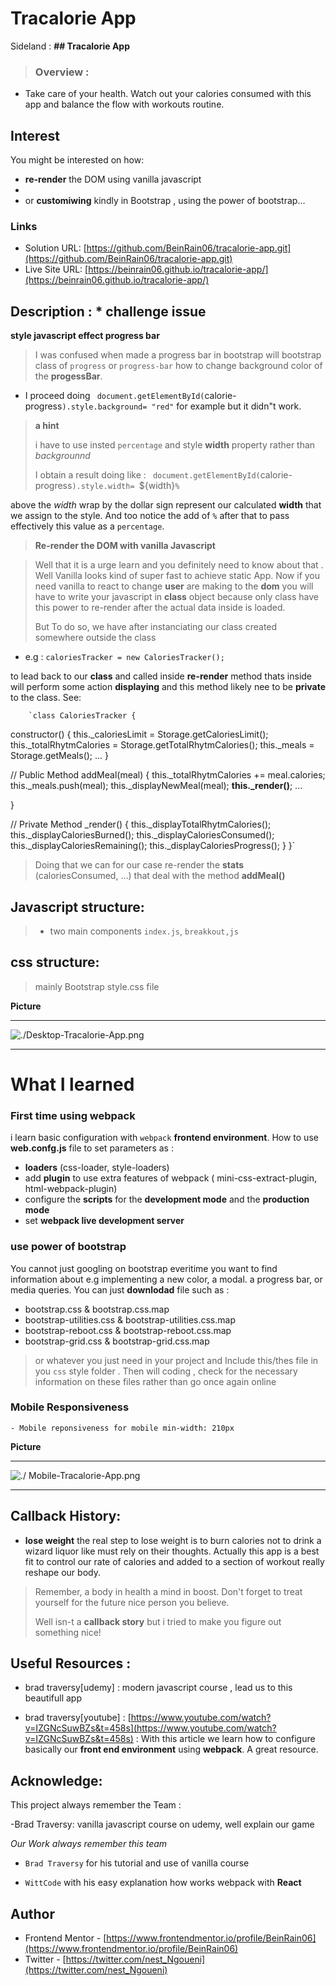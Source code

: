 # Tracalorie App

Sideland : **## Tracalorie App**

> ### Overview :

- Take care of your health. Watch out your calories consumed with this app and balance the flow with workouts routine.

## Interest

You might be interested on how:

- **re-render** the DOM using vanilla javascript
-
- or **customiwing** kindly in Bootstrap , using the power of bootstrap...

### Links

- Solution URL: [https://github.com/BeinRain06/tracalorie-app.git](https://github.com/BeinRain06/tracalorie-app.git)
- Live Site URL: [https://beinrain06.github.io/tracalorie-app/](https://beinrain06.github.io/tracalorie-app/)

## Description : \* challenge issue

**style javascript effect progress bar**

> I was confused when made a progress bar in bootstrap will bootstrap class of `progress` or `progress-bar` how to change background color of the **progessBar**.

- I proceed doing
  ` document.getElementById(`calorie-progress`).style.background= "red"`
  for example but it didn"t work.

> **a hint**
>
> i have to use insted `percentage` and style **width** property rather than _backgrounnd_
>
> I obtain a result doing like :
> ` document.getElementById(`calorie-progress`).style.width= `${width}`%`

above the _width_ wrap by the dollar sign represent our calculated **width** that we assign to the style. And too notice the add of `%` after that to pass effectively this value as a `percentage`.

> **Re-render the DOM with vanilla Javascript**

> Well that it is a urge learn and you definitely need to know about that . Well Vanilla looks kind of super fast to achieve static App. Now if you need vanilla to react to change **user** are making to the **dom** you will have to write your javascript in **class** object because only class have this power to re-render after the actual data inside is loaded.
>
> But To do so, we have after instanciating our class created somewhere outside the class

- e.g : `caloriesTracker = new CaloriesTracker();`

to lead back to our **class** and called inside **re-render** method thats inside will perform some action **displaying** and this method likely nee to be **private** to the class. See:

        `class CaloriesTracker {

constructor() {
this.\_caloriesLimit = Storage.getCaloriesLimit();
this.\_totalRhytmCalories = Storage.getTotalRhytmCalories();
this.\_meals = Storage.getMeals();
...
}

// Public Method
addMeal(meal) {
this.\_totalRhytmCalories += meal.calories;
this.\_meals.push(meal);
this.\_displayNewMeal(meal);
**this.\_render()**;
...

}

// Private Method
\_render() {
this.\_displayTotalRhytmCalories();
this.\_displayCaloriesBurned();
this.\_displayCaloriesConsumed();
this.\_displayCaloriesRemaining();
this.\_displayCaloriesProgress();
}
}`

> Doing that we can for our case re-render the **stats** (caloriesConsumed, ...) that deal with the method **addMeal()**

## Javascript structure:

> - two main components `index.js`, `breakkout,js`

## css structure:

> mainly Bootstrap
> style.css file

**Picture**

---

![./Desktop-Tracalorie-App.png](./Desktop-Tracalorie-App.png)

---

# What I learned

### First time using webpack

i learn basic configuration with `webpack` **frontend environment**. How to use **web.confg.js** file to set parameters as :

- **loaders** (css-loader, style-loaders)
- add **plugin** to use extra features of webpack ( mini-css-extract-plugin, html-webpack-plugin)
- configure the **scripts** for the **development mode** and the **production mode**
- set **webpack live development server**

### use power of bootstrap

You cannot just googling on bootstrap everitime you want to find information about e.g implementing a new color, a modal. a progress bar, or media queries.
You can just **downlodad** file such as :

- bootstrap.css & bootstrap.css.map
- bootstrap-utilities.css & bootstrap-utilities.css.map
- bootstrap-reboot.css & bootstrap-reboot.css.map
- bootstrap-grid.css & bootstrap-grid.css.map

> or whatever you just need in your project
> and Include this/thes file in you `css` style folder . Then will coding , check for the necessary information on these files rather than go once again online

### Mobile Responsiveness

    - Mobile reponsiveness for mobile min-width: 210px

**Picture**

---

![./ Mobile-Tracalorie-App.png](./Mobile-Tracalorie-App.png)

---

## Callback History:

- **lose weight** the real step to lose weight is to burn calories not to drink a wizard liquor like must rely on their thoughts. Actually this app is a best fit to control our rate of calories and added to a section of workout really reshape our body.

> Remember, a body in health a mind in boost.
> Don't forget to treat yourself for the future nice person you believe.
>
> Well isn-t a **callback story** but i tried to make you figure out something nice!

## Useful Resources :

- brad traversy[udemy] : modern javascript course , lead us to this beautifull app

- brad traversy[youtube] : [https://www.youtube.com/watch?v=IZGNcSuwBZs&t=458s](https://www.youtube.com/watch?v=IZGNcSuwBZs&t=458s) : With this article we learn how to configure basically our **front end environment** using **webpack**. A great resource.

## Acknowledge:

This project always remember the Team :

-Brad Traversy: vanilla javascript course on udemy, well explain our game

_Our Work always remember this team_

- `Brad Traversy` for his tutorial and use of vanilla course
  >
- `WittCode` with his easy explanation how works webpack with **React**
  >

## Author

- Frontend Mentor - [https://www.frontendmentor.io/profile/BeinRain06](https://www.frontendmentor.io/profile/BeinRain06)
- Twitter - [https://twitter.com/nest_Ngoueni](https://twitter.com/nest_Ngoueni)
